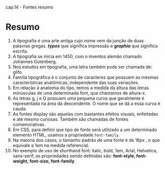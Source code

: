 cap.14 - Fontes resumo

# Resumo

1.  A tipografia é uma arte antiga cujo nome vem da junção de duas palavras gregas. ***týpos*** que significa impressão e ***graphía*** que significa escrita.
2.  A tipografia se inicia em 1450, com o inventos alemão chamado Johannes Gutenberg.
3.  Nos estudos em tipografia, uma letra também pode ser chamada de: glifo.
4.  Família tipográfica é o conjunto de caracteres que possuem as mesmas características anatômicas, independente das suas variações.
5.  Em relação à anatomia do tipo, temos a medida da altura das letras minúsculas de uma determinada font, que chamamos de altura-x.
6.  As letras g, j e Q possuem uma pequena curva que geralmente é representada na área da descendente. O nome que se dá a essa curva é cauda.
7.  As fontes display são aquelas com bastantes efeitos visuais, enfeitadas e até mesmo curiosas. Também são chamadas de fontes comemorativas.
8.  Em CSS, para definir que tipo de fonte será utilizado a um determinado elemento HTML, usamos a propriedade `font-family`.
9.  Na maioria dos casos, o tamanho padrão de uma fonte é de 16px , o que equivale a 1em na medida referencial.
10. No exemplo de uso de shorthand font: italic, bold, 1em, Arial, Helvetica, sans-serif, as propriedades sendo definidas são: **font-style, font-weight, font-size, font-family**.